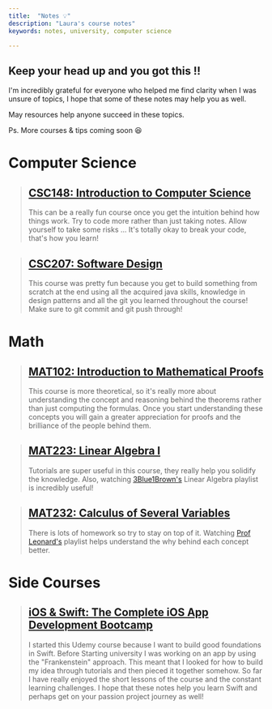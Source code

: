 ```yaml
---
title:  "Notes 💡"
description: "Laura's course notes"
keywords: notes, university, computer science

---
```



## **Keep your head up and you got this !!**

I'm incredibly grateful for everyone who helped me find clarity when I was unsure of topics, I hope that some of these notes may help you as well.

May resources help anyone succeed in these topics.

Ps. More courses & tips coming soon 😆

# Computer Science
> ## [CSC148: Introduction to Computer Science](https://www.notion.so/CSC148-Introduction-to-Computer-Science-14dda0ca98684059a3a95f48c12677f6)
> This can be a really fun course once you get the intuition behind how things work. Try to code more rather than just taking notes. Allow yourself to take some risks ... It's totally okay to break your code, that's how you learn!

> ## [CSC207: Software Design](https://www.notion.so/CSC207-Software-Design-1655c009d3f049b7b343d390f0ea7810)
> This course was pretty fun because you get to build something from scratch at the end using all the acquired java skills, knowledge in design patterns and all the git you learned throughout the course!
> Make sure to git commit and git push through!

# Math
> ## [MAT102: Introduction to Mathematical Proofs ](https://www.notion.so/MAT102-Introduction-to-Mathematical-Proofs-b2b7bb2fdca24b2596d1a326ec0b6321)
> This course is more theoretical, so it's really more about understanding the concept and reasoning behind the theorems rather than just computing the formulas. Once you start understanding these concepts you will gain a greater appreciation for proofs and the brilliance of the people behind them.

> ## [MAT223: Linear Algebra I](https://drive.google.com/file/d/1TZvdzqTh6n9WNmqwfLreuUTwc1ZOWMx6/view?usp=sharing)
> Tutorials are super useful in this course, they really help you solidify the knowledge.
> Also, watching [3Blue1Brown's](https://www.youtube.com/watch?v=kjBOesZCoqc&list=PL0-GT3co4r2y2YErbmuJw2L5tW4Ew2O5B) Linear Algebra playlist is incredibly useful!

> ## [MAT232: Calculus of Several Variables](https://drive.google.com/file/d/1z4aI2fIzYZjzeFWQBob-Qqux0rFuYECd/view?usp=sharing)
> There is lots of homework so try to stay on top of it.
> Watching [Prof Leonard's](https://www.youtube.com/watch?v=1H6HrfX_qCA&list=PLDesaqWTN6EQ2J4vgsN1HyBeRADEh4Cw-&index=24) playlist helps understand the why behind each concept better.

# Side Courses
> ## [iOS & Swift: The Complete iOS App Development Bootcamp](https://frost-persimmon-c81.notion.site/Swift-App-Development-2db9da941b78454f929bce012c8a3da6)
> I started this Udemy course because I want to build good foundations in Swift. Before Starting university I was working on an app by using the "Frankenstein" approach. This meant that I looked for how to build my idea through tutorials and then pieced it together somehow. So far I have really enjoyed the short lessons of the course and the constant learning challenges. I hope that these notes help you learn Swift and perhaps get on your passion project journey as well!
